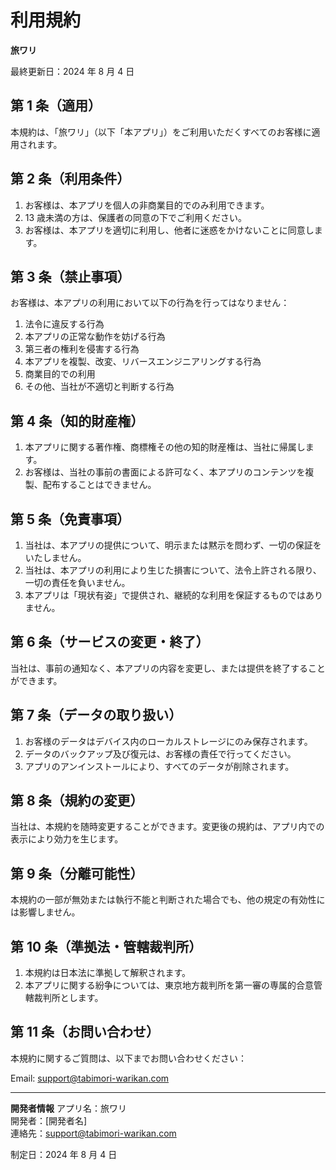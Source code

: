 # 利用規約

**旅ワリ**

最終更新日：2024 年 8 月 4 日

## 第 1 条（適用）

本規約は、「旅ワリ」（以下「本アプリ」）をご利用いただくすべてのお客様に適用されます。

## 第 2 条（利用条件）

1. お客様は、本アプリを個人の非商業目的でのみ利用できます。
2. 13 歳未満の方は、保護者の同意の下でご利用ください。
3. お客様は、本アプリを適切に利用し、他者に迷惑をかけないことに同意します。

## 第 3 条（禁止事項）

お客様は、本アプリの利用において以下の行為を行ってはなりません：

1. 法令に違反する行為
2. 本アプリの正常な動作を妨げる行為
3. 第三者の権利を侵害する行為
4. 本アプリを複製、改変、リバースエンジニアリングする行為
5. 商業目的での利用
6. その他、当社が不適切と判断する行為

## 第 4 条（知的財産権）

1. 本アプリに関する著作権、商標権その他の知的財産権は、当社に帰属します。
2. お客様は、当社の事前の書面による許可なく、本アプリのコンテンツを複製、配布することはできません。

## 第 5 条（免責事項）

1. 当社は、本アプリの提供について、明示または黙示を問わず、一切の保証をいたしません。
2. 当社は、本アプリの利用により生じた損害について、法令上許される限り、一切の責任を負いません。
3. 本アプリは「現状有姿」で提供され、継続的な利用を保証するものではありません。

## 第 6 条（サービスの変更・終了）

当社は、事前の通知なく、本アプリの内容を変更し、または提供を終了することができます。

## 第 7 条（データの取り扱い）

1. お客様のデータはデバイス内のローカルストレージにのみ保存されます。
2. データのバックアップ及び復元は、お客様の責任で行ってください。
3. アプリのアンインストールにより、すべてのデータが削除されます。

## 第 8 条（規約の変更）

当社は、本規約を随時変更することができます。変更後の規約は、アプリ内での表示により効力を生じます。

## 第 9 条（分離可能性）

本規約の一部が無効または執行不能と判断された場合でも、他の規定の有効性には影響しません。

## 第 10 条（準拠法・管轄裁判所）

1. 本規約は日本法に準拠して解釈されます。
2. 本アプリに関する紛争については、東京地方裁判所を第一審の専属的合意管轄裁判所とします。

## 第 11 条（お問い合わせ）

本規約に関するご質問は、以下までお問い合わせください：

Email: support@tabimori-warikan.com

---

**開発者情報**
アプリ名：旅ワリ  
開発者：[開発者名]  
連絡先：support@tabimori-warikan.com

制定日：2024 年 8 月 4 日
